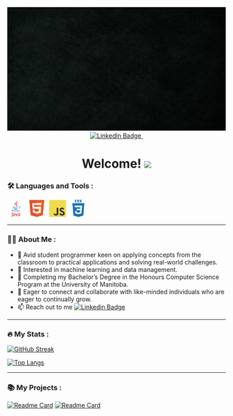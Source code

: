 <div id="header" align="center">
  <img src="https://github.com/JZ-FSDev/JZ-FSDev/blob/main/Intro.gif">
  <div id="badges">
  <a href="https://www.linkedin.com/in/jason-zhu-10a322157/">
    <img src="https://img.shields.io/badge/LinkedIn-blue?style=for-the-badge&logo=linkedin&logoColor=white" alt="LinkedIn Badge"/>
  </a>
  <img src="https://komarev.com/ghpvc/?username=JZ-FSDev&style=flat-square&color=blue" alt=""/>
  </div>
  <h1>
  Welcome!
  <img src="https://media.giphy.com/media/hvRJCLFzcasrR4ia7z/giphy.gif" width="30px"/>
  </h1>
</div>

### :hammer_and_wrench: Languages and Tools :

<div>
  <img src="https://github.com/devicons/devicon/blob/master/icons/java/java-original-wordmark.svg" title="Java" alt="Java" width="40" height="40"/>&nbsp;
  <img src="https://github.com/devicons/devicon/blob/master/icons/html5/html5-original.svg" title="HTML5" alt="HTML" width="40" height="40"/>&nbsp;
  <img src="https://github.com/devicons/devicon/blob/master/icons/javascript/javascript-original.svg" title="JavaScript" alt="JavaScript" width="40" height="40"/>&nbsp;
  <img src="https://github.com/devicons/devicon/blob/master/icons/css3/css3-plain-wordmark.svg"  title="CSS3" alt="CSS" width="40" height="40"/>&nbsp;
</div>

---

### :man_technologist: About Me :
- :telescope: Avid student programmer keen on applying concepts from the classroom to practical applications and solving real-world challenges.
- 👀 Interested in machine learning and data management.
- 🌱 Completing my Bachelor’s Degree in the Honours Computer Science Program at the University of Manitoba.
- 💞️ Eager to connect and collaborate with like-minded individuals who are eager to continually grow.
- :mailbox: Reach out to me [![Linkedin Badge](https://img.shields.io/badge/-Jason_Zhu-blue?style=flat&logo=Linkedin&logoColor=white)](https://www.linkedin.com/in/jason-zhu-10a322157/)

---

### :fire: My Stats :
[![GitHub Streak](http://github-readme-streak-stats.herokuapp.com?user=JZ-FSDev&&theme=swift)](https://git.io/streak-stats)

[![Top Langs](https://github-readme-stats.vercel.app/api/top-langs/?username=JZ-FSDev&layout=compact&theme=swift)](https://github.com/anuraghazra/github-readme-stats)

---

### 📚 My Projects :

[![Readme Card](https://github-readme-stats.vercel.app/api/pin/?theme=swift&username=JZ-FSDev&repo=Bank)](https://github.com/JZ-FSDev/Bank)                           [![Readme Card](https://github-readme-stats.vercel.app/api/pin/?theme=swift&username=JZ-FSDev&repo=Matrix-Calculator)](https://github.com/JZ-FSDev/Matrix-Calculator)
